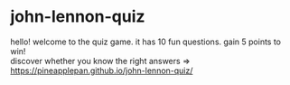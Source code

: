 # john-lennon-quiz
hello! welcome to the quiz game. it has 10 fun questions. gain 5 points to win! <br>
discover whether you know the right answers => <br>
https://pineapplepan.github.io/john-lennon-quiz/
